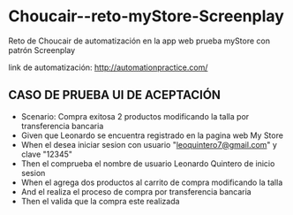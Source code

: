 # Choucair--reto-myStore-Screenplay
Reto de Choucair de automatización en la app web prueba myStore con patrón  Screenplay

link de automatización: http://automationpractice.com/

## CASO DE PRUEBA UI DE ACEPTACIÓN
  - Scenario: Compra exitosa 2 productos modificando la talla por transferencia bancaria
  - Given que Leonardo se encuentra registrado en la pagina web My Store
  - When el desea iniciar sesion con usuario "leoquintero7@gmail.com" y clave "12345"
  - Then el comprueba el nombre de usuario Leonardo Quintero de inicio sesion
  - When el agrega dos productos al carrito de compra modificando la talla
  - And el realiza el proceso de compra por transferencia bancaria
  - Then el valida que la compra este realizada
